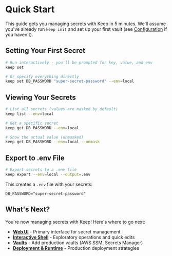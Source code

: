 # Quick Start

This guide gets you managing secrets with Keep in 5 minutes. We'll assume you've already run `keep init` and set up your first vault (see [Configuration](./configuration) if you haven't).

## Setting Your First Secret

```bash
# Run interactively - you'll be prompted for key, value, and env
keep set

# Or specify everything directly
keep set DB_PASSWORD "super-secret-password" --env=local
```

## Viewing Your Secrets

```bash
# List all secrets (values are masked by default)
keep list --env=local

# Get a specific secret
keep get DB_PASSWORD --env=local

# Show the actual value (unmasked)
keep get DB_PASSWORD --env=local --unmask
```

## Export to .env File

```bash
# Export secrets to a .env file
keep export --env=local --output=.env
```

This creates a `.env` file with your secrets:
```env
DB_PASSWORD="super-secret-password"
```

## What's Next?

You're now managing secrets with Keep! Here's where to go next:

- **[Web UI](./web-ui/)** - Primary interface for secret management
- **[Interactive Shell](./shell)** - Exploratory operations and quick edits
- **[Vaults](./vaults)** - Add production vaults (AWS SSM, Secrets Manager)
- **[Deployment & Runtime](./deployment/)** - Production deployment strategies